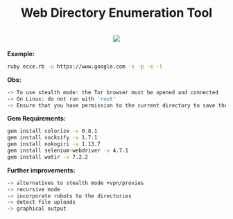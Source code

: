 
<h1 align="center">
  <br>
  Web Directory Enumeration Tool  
  <br>
  <br>
  <img src="https://user-images.githubusercontent.com/115858996/216793627-01f11973-f8fd-4ee8-8fe7-0c0787488d84.png">
  <br>  
</h1>



<b>Example:</b>
```bash
ruby ecce.rb -u https://www.google.com -s -p -e -l
```



<b>Obs:</b>

```bash
-> To use stealth mode: the Tor browser must be opened and connected
-> On Linux: do not run with 'root'
-> Ensure that you have permission to the current directory to save the prints
```

<b>Gem Requirements: </b>

```bash
gem install colorize -v 0.8.1
gem install socksify -v 1.7.1
gem install nokogiri -v 1.13.7
gem install selenium-webdriver -v 4.7.1
gem install watir -v 7.2.2
```

<b>Further improvements: </b>
```bash
-> alternatives to stealth mode +vpn/proxies
-> recursive mode
-> incorporate robots to the directories
-> detect file uploads
-> graphical output 

